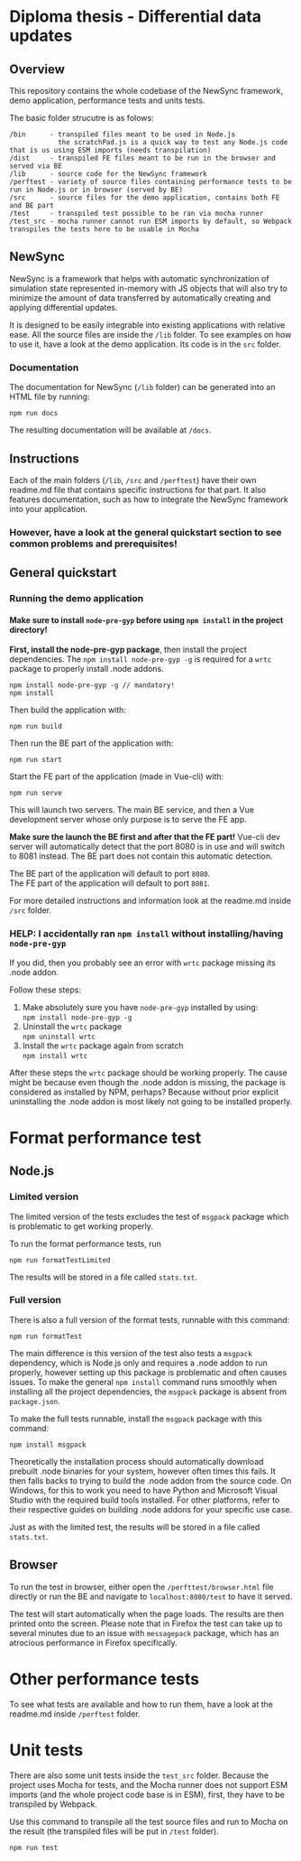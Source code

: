 # Diploma thesis - Differential data updates
## Overview
This repository contains the whole codebase of the NewSync framework, demo application, performance tests and units tests.

The basic folder strucutre is as folows:
```
/bin      - transpiled files meant to be used in Node.js
            the scratchPad.js is a quick way to test any Node.js code that is us using ESM imports (needs transpilation)
/dist     - transpiled FE files meant to be run in the browser and served via BE 
/lib      - source code for the NewSync framework
/perftest - variety of source files containing performance tests to be run in Node.js or in browser (served by BE)
/src      - source files for the demo application, contains both FE and BE part
/test     - transpiled test possible to be ran via mocha runner
/test_src - mocha runner cannot run ESM imports by default, so Webpack transpiles the tests here to be usable in Mocha
```

## NewSync
NewSync is a framework that helps with automatic synchronization of simulation state represented in-memory with JS
objects that will also try to minimize the amount of data transferred by automatically creating and applying 
differential updates.

It is designed to be easily integrable into existing applications with relative ease. All the 
source files are inside the `/lib` folder. To see examples on how to use it, have a look at the demo application. Its
code is in the `src` folder.

### Documentation
The documentation for NewSync (`/lib` folder) can be generated into an HTML file by running:
```
npm run docs
```
The resulting documentation will be available at `/docs`.

## Instructions
Each of the main folders (`/lib`, `/src` and `/perftest`) have their own readme.md file that contains specific 
instructions for that part. It also features documentation, such as how to integrate the NewSync framework into your
application.

### However, have a look at the general quickstart section to see common problems and prerequisites!

## General quickstart
### Running the demo application
#### Make sure to install `node-pre-gyp` before using ```npm install``` in the project directory!  

**First, install the node-pre-gyp package**, then install the project dependencies. The 
```npm install node-pre-gyp -g``` is required for a ```wrtc``` package to properly install .node addons.
```
npm install node-pre-gyp -g // mandatory!
npm install
```
Then build the application with:
```
npm run build
```
Then run the BE part of the application with:
```
npm run start
```
Start the FE part of the application (made in Vue-cli) with:
```
npm run serve
```
This will launch two servers. The main BE service, and then a Vue development server whose only purpose is to serve
the FE app.

**Make sure the launch the BE first and after that the FE part!** Vue-cli dev server will automatically detect that the
port 8080 is in use and will switch to 8081 instead. The BE part does not contain this automatic detection.

The BE part of the application will default to port ```8080```.   
The FE part of the application will default to port ```8081```.

For more detailed instructions and information look at the readme.md inside `/src` folder.

### HELP: I accidentally ran `npm install` without installing/having `node-pre-gyp`
If you did, then you probably see an error with `wrtc` package missing its .node addon.

Follow these steps:
 1) Make absolutely sure you have `node-pre-gyp` installed by using:  
 `npm install node-pre-gyp -g`
 2) Uninstall the `wrtc` package  
 `npm uninstall wrtc`
 3) Install the `wrtc` package again from scratch  
 `npm install wrtc`
 
After these steps the `wrtc` package should be working properly. The cause might be because even though the .node addon
is missing, the package is considered as installed by NPM, perhaps? Because without prior explicit uninstalling the .node
addon is most likely not going to be installed properly.

# Format performance test
## Node.js
### Limited version
The limited version of the tests excludes the test of `msgpack` package which is problematic to get working properly.

To run the format performance tests, run
```
npm run formatTestLimited
```
The results will be stored in a file called ```stats.txt```.

### Full version
There is also a full version of the format tests, runnable with this command:
```
npm run formatTest
```
The main difference is this version of the test also tests a `msgpack` dependency, which is Node.js only and requires
a .node addon to run properly, however setting up this package is problematic and often causes issues. To make the
general `npm install` command runs smoothly when installing all the project dependencies, the `msgpack` package is
absent from `package.json`.

To make the full tests runnable, install the `msgpack` package with this command:
```
npm install msgpack
```
Theoretically the installation process should automatically download prebuilt .node binaries for your system, however
often times this fails. It then falls backs to trying to build the .node addon from the source code. On Windows, for
this to work you need to have Python and Microsoft Visual Studio with the required build tools installed. For other
platforms, refer to their respective guides on building .node addons for your specific use case.

Just as with the limited test, the results will be stored in a file called ```stats.txt```.
## Browser
To run the test in browser, either open the ```/perfttest/browser.html``` file directly or run the BE and navigate to 
```localhost:8080/test``` to have it served.

The test will start automatically when the page loads. The results are then printed onto the screen. Please note that in
Firefox the test can take up to several minutes due to an issue with ```messagepack``` package, which has an atrocious
performance in Firefox specifically.

# Other performance tests
To see what tests are available and how to run them, have a look at the readme.md inside `/perftest` folder.

# Unit tests
There are also some unit tests inside the `test_src` folder. Because the project uses Mocha for tests, and the Mocha
runner does not support ESM imports (and the whole project code base is in ESM), first, they have to be transpiled
by Webpack.

Use this command to transpile all the test source files and run to Mocha on the result (the transpiled files will be put
in `/test` folder).
```
npm run test
```
